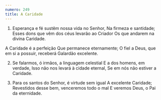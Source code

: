 ```yaml
---
numero: 249
title: A Caridade
---
```

1. Esperança e fé sustêm nossa vida no Senhor,
Na firmeza e santidade;
Esses dons que vêm dos céus levarão ao Criador
Os que andarem na divina Caridade.

A Caridade é a perfeição
Que permanece eternamente;
O fiel a Deus, que em si a possuir, receberá
Galardão excelente.

2. Se falarmos, ó irmãos, a linguagem celestial
E a dos homens, em verdade,
Isso não nos levará à cidade eternal,
Se em nós não estiver a Caridade.

3. Para os santos do Senhor, é virtude sem igual
A excelente Caridade;
Revestidos desse bem, venceremos todo o mal
E veremos Deus, o Pai da eternidade.

